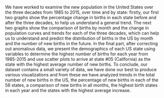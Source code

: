 We have worked to examine the new population in the United States over the three decades from 1985 to 2015, over time and by state: firstly, our first two graphs show the percentage change in births in each state before and after the three decades, to help us understand a general trend. The next two graphs show the comparison of births by month and the change in population curves and trends for each of the three decades, which can help us to understand and predict the distribution of births in the US by month and the number of new births in the future. In the final part, after correcting out anomalous data, we present the demographics of each US state using variables to determine the highest number of births for each year from 1985-2015 and use scatter plots to arrive at state #05 (California) as the state with the highest average number of new births. To conclude, our dataset contains a small variety of data, we have done our best to produce various visualizations and from these we have analyzed trends in the total number of new births in the US, the percentage of new births in each of the 56 states, a comparison of new births in all months, the highest birth states in each year and the states with the highest average increase.


